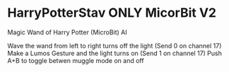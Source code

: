 # HarryPotterStav ONLY MicorBit V2
Magic Wand of Harry Potter (MicroBit) AI

Wave the wand from left to right turns off the light (Send 0 on channel 17)
Make a Lumos Gesture and the light turns on (Send 1 on channel 17)
Push A+B to toggle betwen muggle mode on and off
